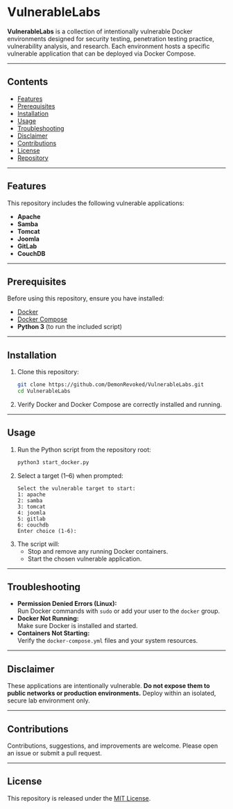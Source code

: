 # VulnerableLabs

**VulnerableLabs** is a collection of intentionally vulnerable Docker environments designed for security testing, penetration testing practice, vulnerability analysis, and research. Each environment hosts a specific vulnerable application that can be deployed via Docker Compose.

---

## Contents

- [Features](#features)
- [Prerequisites](#prerequisites)
- [Installation](#installation)
- [Usage](#usage)
- [Troubleshooting](#troubleshooting)
- [Disclaimer](#disclaimer)
- [Contributions](#contributions)
- [License](#license)
- [Repository](#repository)

---

## Features

This repository includes the following vulnerable applications:

- **Apache**
- **Samba**
- **Tomcat**
- **Joomla**
- **GitLab**
- **CouchDB**

---

## Prerequisites

Before using this repository, ensure you have installed:

- [Docker](https://docs.docker.com/get-docker/)
- [Docker Compose](https://docs.docker.com/compose/install/)
- **Python 3** (to run the included script)

---

## Installation

1. Clone this repository:
   ```bash
   git clone https://github.com/DemonRevoked/VulnerableLabs.git
   cd VulnerableLabs
   ```
2. Verify Docker and Docker Compose are correctly installed and running.

---

## Usage

1. Run the Python script from the repository root:
   ```bash
   python3 start_docker.py
   ```
2. Select a target (1–6) when prompted:
   ```
   Select the vulnerable target to start:
   1: apache
   2: samba
   3: tomcat
   4: joomla
   5: gitlab
   6: couchdb
   Enter choice (1-6):
   ```
3. The script will:
   - Stop and remove any running Docker containers.
   - Start the chosen vulnerable application.

---

## Troubleshooting

- **Permission Denied Errors (Linux):**  
  Run Docker commands with `sudo` or add your user to the `docker` group.  
- **Docker Not Running:**  
  Make sure Docker is installed and started.  
- **Containers Not Starting:**  
  Verify the `docker-compose.yml` files and your system resources.

---

## Disclaimer

These applications are intentionally vulnerable. **Do not expose them to public networks or production environments.** Deploy within an isolated, secure lab environment only.

---

## Contributions

Contributions, suggestions, and improvements are welcome. Please open an issue or submit a pull request.

---

## License

This repository is released under the [MIT License](LICENSE).
